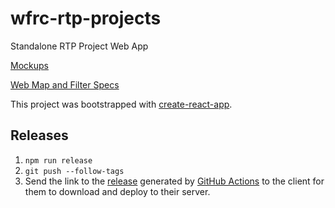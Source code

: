 # wfrc-rtp-projects

Standalone RTP Project Web App

[Mockups](https://docs.google.com/presentation/d/1vpFzqsd6YIKYdstyn_iv_RSU6NXplRN7XhM8X-Su_Qo/edit#slide=id.p)

[Web Map and Filter Specs](https://docs.google.com/spreadsheets/d/1zrcI_XNdhlxNlj703HnaKOio7d9U1pWhzghnR-izdIY/edit#gid=0)

This project was bootstrapped with [create-react-app](https://www.npmjs.com/search?q=create-react-app).

## Releases

1. `npm run release`
1. `git push --follow-tags`
1. Send the link to the [release](https://github.com/agrc/wfrc-rtp-projects/releases) generated by [GitHub Actions](https://github.com/agrc/wfrc-rtp-projects/actions) to the client for them to download and deploy to their server.
